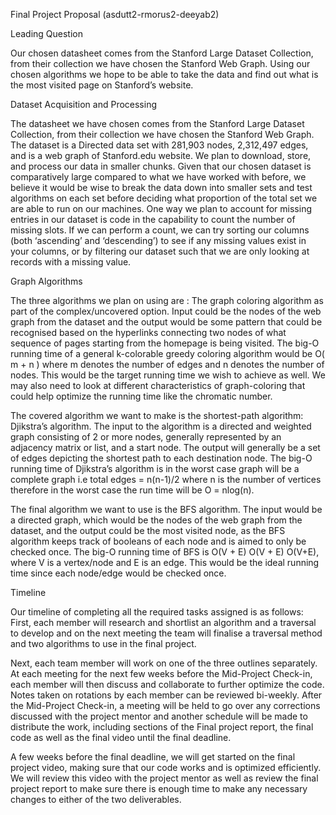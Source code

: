 Final Project Proposal
(asdutt2-rmorus2-deeyab2) 

Leading Question

Our chosen datasheet comes from the Stanford Large Dataset Collection, from their collection we have chosen the Stanford Web Graph. Using our chosen algorithms we hope to be able to take the data and find out what is the most visited page on Stanford’s website.


Dataset Acquisition and Processing

The datasheet we have chosen comes from the Stanford Large Dataset Collection, from their collection we have chosen the Stanford Web Graph.  The dataset is a Directed data set with 281,903 nodes, 2,312,497 edges, and is a web graph of Stanford.edu website. We plan to download, store, and process our data in smaller chunks. Given that our chosen dataset is comparatively large compared to what we have worked with before, we believe it would be wise to break the data down into smaller sets and test algorithms on each set before deciding what proportion of the total set we are able to run on our machines. One way we plan to account for missing entries in our dataset is code in the capability to count the number of missing slots. If we can perform a count, we can try sorting our columns (both ‘ascending’ and ‘descending’) to see if any missing values exist in your columns, or by filtering our dataset such that we are only looking at records with a missing value. 


Graph Algorithms

The three algorithms we plan on using are :
The graph coloring algorithm as part of the complex/uncovered option. Input could be the nodes of the web graph from the dataset and the output would be some pattern that could be recognised based on the hyperlinks connecting two nodes of what sequence of pages starting from the homepage is being visited. The big-O running time of a general k-colorable greedy coloring algorithm would be O( m + n ) where m denotes the number of edges and n denotes the number of nodes. This would be the target running time we wish to achieve as well. We may also need to look at different characteristics of graph-coloring that could help optimize the running time like the chromatic number.

The covered algorithm we want to make is the shortest-path algorithm: Djikstra’s algorithm.  The input to the algorithm is a directed and weighted graph consisting of 2 or more nodes, generally represented by an adjacency matrix or list,  and a start node. The output will generally be a set of edges depicting the shortest path to each destination node. The big-O running time of Djikstra’s algorithm is in the worst case graph will be a complete graph i.e total edges = n(n-1)/2 where n is the number of vertices therefore in the worst case the run time will be O = nlog(n).

The final algorithm we want to use is the BFS algorithm. The input would be a directed graph, which would be the nodes of the web graph from the dataset, and the output could be the most visited node, as the BFS algorithm keeps track of booleans of each node and is aimed to only be checked once. The big-O running time of BFS is O(V + E) O(V + E) O(V+E), where V is a vertex/node and E is an edge. This would be the ideal running time since each node/edge would be checked once. 


Timeline

Our timeline of completing all the required tasks assigned is as follows:
First, each member will research and shortlist an algorithm and a traversal to develop and on the next meeting the team will finalise a traversal method and two algorithms to use in the final project. 

Next, each team member will work on one of the three outlines separately. At each meeting for the next few weeks before the Mid-Project Check-in, each member will then discuss and collaborate to further optimize the code. Notes taken on rotations by each member can be reviewed bi-weekly. After the Mid-Project Check-in, a meeting will be held to go over any corrections discussed with the project mentor and another schedule will be made to distribute the work, including sections of the Final project report, the final code as well as the final video until the final deadline.

A few weeks before the final deadline, we will get started on the final project video, making sure that our code works and is optimized efficiently. We will review this video with the project mentor as well as review the final project report to make sure there is enough time to make any necessary changes to either of the two deliverables.